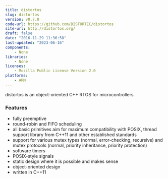 ```yaml
---
title: distortos
slug: distortos
version: v0.7.0
code-url: https://github.com/DISTORTEC/distortos
site-url: http://distortos.org/
draft: false
date: "2016-11-29 11:36:58"
last-updated: "2023-06-16"
components:
    - None
libraries:
    - None
licenses:
    - Mozilla Public License Version 2.0
platforms:
    - ARM
---
```

distortos is an object-oriented C++ RTOS for microcontrollers.

<!--more-->

### Features

- fully preemptive
- round-robin and FIFO scheduling
- all basic primitives aim for maximum compatibility with POSIX, thread support library from C++11 and other established standards
- support for various mutex types (normal, error-checking, recursive) and mutex protocols (normal, priority inheritance, priority protection)
- software timers
- POSIX-style signals
- static design where it is possible and makes sense
- object-oriented design
- written in C++11

<!--github-projects-->